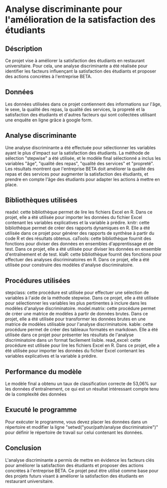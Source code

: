 # Analyse discriminante pour l'amélioration de la satisfaction des étudiants 
 ## Déscription
Ce projet  vise à améliorer la satisfaction des étudiants en restaurant universitaire. Pour cela, une analyse discriminante a été réalisée pour identifier les facteurs influençant la satisfaction des étudiants et proposer des actions concrètes à l'entreprise BETA.

## Données
  Les données utilisées dans ce projet contiennent des informations sur l'âge, le sexe, la qualité des repas, la qualité des services, la propreté et la satisfaction des étudiants  et d'autres facteurs qui sont collectées utilisant une enquête en ligne grâce à google form. 

## Analyse discriminante
  Une analyse discriminante a été effectuée pour sélectionner les variables ayant le plus d'impact sur la satisfaction des étudiants. La méthode de sélection "stepwise" a été utilisée, et le modèle final sélectionné a inclus les variables "âge", "qualité des repas", "qualité des services" et "propreté". Les résultats montrent que l'entreprise BETA doit améliorer la qualité des repas et des services pour augmenter la satisfaction des étudiants, et prendre en compte l'âge des étudiants pour adapter les actions à mettre en place.


## Bibliothèques utilisées
readxl: cette bibliothèque permet de lire les fichiers Excel en R. Dans ce projet, elle a été utilisée pour importer les données du fichier Excel contenant les variables explicatives et la variable à prédire.
knitr: cette bibliothèque permet de créer des rapports dynamiques en R. Elle a été utilisée dans ce projet pour générer des rapports de synthèse à partir du code R et des résultats obtenus.
caTools: cette bibliothèque fournit des fonctions pour diviser des données en ensembles d'apprentissage et de test. Dans ce projet, elle a été utilisée pour diviser les données en ensemble d'entraînement et de test.
klaR: cette bibliothèque fournit des fonctions pour effectuer des analyses discriminatoires en R. Dans ce projet, elle a été utilisée pour construire des modèles d'analyse discriminatoire.

## Procédures utilisées
stepclass: cette procédure est utilisée pour effectuer une sélection de variables à l'aide de la méthode stepwise. Dans ce projet, elle a été utilisée pour sélectionner les variables les plus pertinentes à inclure dans les modèles d'analyse discriminatoire.
model.matrix: cette procédure permet de créer une matrice de modèles à partir de données brutes. Dans ce projet, elle a été utilisée pour transformer les données brutes en une matrice de modèles utilisable pour l'analyse discriminatoire.
kable: cette procédure permet de créer des tableaux formatés en markdown. Elle a été utilisée dans ce projet pour présenter les résultats de l'analyse discriminatoire dans un format facilement lisible.
read_excel: cette procédure est utilisée pour lire les fichiers Excel en R. Dans ce projet, elle a été utilisée pour importer les données du fichier Excel contenant les variables explicatives et la variable à prédire.

## Performance du modèle
Le modèle final a obtenu un taux de classification correcte de 53,06% sur les données d'entraînement, ce qui est un résultat intéressant compte tenu de la complexité des données

## Exucuté le programme
Pour exécuter le programme, vous devez placer les données dans un répertoire et modifier la ligne "setwd("your/path/analyse discriminatoire")" pour définir le répertoire de travail sur celui contenant les données.

## Conclusion
L'analyse discriminante a permis de mettre en évidence les facteurs clés pour améliorer la satisfaction des étudiants et proposer des actions concrètes à l'entreprise BETA. Ce projet peut être utilisé comme base pour des projets futurs visant à améliorer la satisfaction des étudiants en restaurant universitaire.
